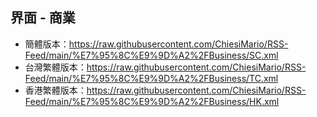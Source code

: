 ## 界面 - 商業
- 簡體版本：https://raw.githubusercontent.com/ChiesiMario/RSS-Feed/main/%E7%95%8C%E9%9D%A2%2FBusiness/SC.xml
- 台灣繁體版本：https://raw.githubusercontent.com/ChiesiMario/RSS-Feed/main/%E7%95%8C%E9%9D%A2%2FBusiness/TC.xml
- 香港繁體版本：https://raw.githubusercontent.com/ChiesiMario/RSS-Feed/main/%E7%95%8C%E9%9D%A2%2FBusiness/HK.xml